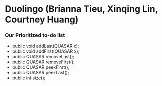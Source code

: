 # Duolingo (Brianna Tieu, Xinqing Lin, Courtney Huang)
### Our Prioritized to-do list
- public void addLast(QUASAR x);
- public void addFirst(QUASAR x);
- public QUASAR removeLast();
- public QUASAR removeFirst();
- public QUASAR peekFirst();
- public QUASAR peekLast();
- public int size();
